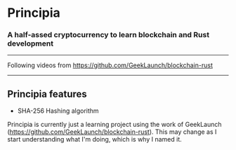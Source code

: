 # Principia
### A half-assed cryptocurrency to learn blockchain and Rust development
* * *
Following videos from https://github.com/GeekLaunch/blockchain-rust
* * *
## Principia features
- SHA-256 Hashing algorithm

Principia is currently just a learning project using the work of GeekLaunch (https://github.com/GeekLaunch/blockchain-rust).  This may change as I start understanding what I'm doing, which is why I named it.